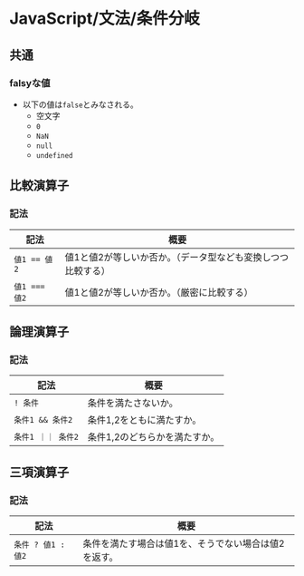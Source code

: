 # JavaScript/文法/条件分岐

## 共通

### falsyな値

- 以下の値は`false`とみなされる。
  - 空文字
  - `0`
  - `NaN`
  - `null`
  - `undefined`

## 比較演算子

### 記法

| 記法          | 概要                                                         |
| ------------- | ------------------------------------------------------------ |
| `値1 == 値2`  | 値1と値2が等しいか否か。（データ型なども変換しつつ比較する） |
| `値1 === 値2` | 値1と値2が等しいか否か。（厳密に比較する）                   |

## 論理演算子

### 記法

| 記法               | 概要                          |
| ------------------ | ----------------------------- |
| `! 条件`           | 条件を満たさないか。          |
| `条件1 && 条件2`   | 条件1,2をともに満たすか。     |
| `条件1 ｜｜ 条件2` | 条件1,2のどちらかを満たすか。 |

## 三項演算子

### 記法

| 記法               | 概要                                                 |
| ------------------ | ---------------------------------------------------- |
| `条件 ? 値1 : 値2` | 条件を満たす場合は値1を、そうでない場合は値2を返す。 |
